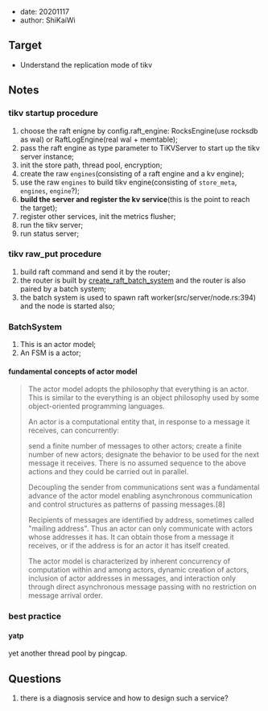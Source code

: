- date: 20201117 
- author: ShiKaiWi

## Target 
- Understand the replication mode of tikv

## Notes
### tikv startup procedure
1. choose the raft enigne by config.raft_engine: RocksEngine(use rocksdb as wal) or RaftLogEngine(real wal + memtable);
2. pass the raft engine as type parameter to TiKVServer to start up the tikv server instance;
3. init the store path, thread pool, encryption;
4. create the raw `engines`(consisting of a raft engine and a kv engine);
5. use the raw `engines` to build tikv engine(consisting of `store_meta`, `engines`, `engine`?);
6. **build the server and register the kv service**(this is the point to reach the target);
7. register other services, init the metrics flusher;
8. run the tikv server;
9. run status server;

### tikv raw_put procedure
1. build raft command and send it by the router;
2. the router is built by [create_raft_batch_system](components/raftstore/src/store/fsm/store.rs:1376) and the router is also paired by a batch system;
3. the batch system is used to spawn raft worker(src/server/node.rs:394) and the node is started also;

### BatchSystem
1. This is an actor model;
2. An FSM is a actor;

#### fundamental concepts of actor model
>The actor model adopts the philosophy that everything is an actor. This is similar to the everything is an object philosophy used by some object-oriented programming languages.
>
>An actor is a computational entity that, in response to a message it receives, can concurrently:
>
>send a finite number of messages to other actors;
>create a finite number of new actors;
>designate the behavior to be used for the next message it receives.
>There is no assumed sequence to the above actions and they could be carried out in parallel.
>
>Decoupling the sender from communications sent was a fundamental advance of the actor model enabling asynchronous communication and control structures as patterns of passing messages.[8]
>
>Recipients of messages are identified by address, sometimes called "mailing address". Thus an actor can only communicate with actors whose addresses it has. It can obtain those from a message it receives, or if the address is for an actor it has itself created.
>
>The actor model is characterized by inherent concurrency of computation within and among actors, dynamic creation of actors, inclusion of actor addresses in messages, and interaction only through direct asynchronous message passing with no restriction on message arrival order.

### best practice
#### yatp
yet another thread pool by pingcap.

## Questions
1. there is a diagnosis service and how to design such a service?
